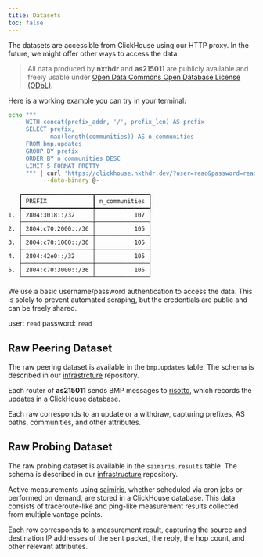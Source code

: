 ```yaml
---
title: Datasets
toc: false
---
```


The datasets are accessible from ClickHouse using our HTTP proxy. In the future, we might offer other ways to access the data.

> All data produced by **nxthdr** and **as215011** are publicly available and freely usable under [Open Data Commons Open Database License (ODbL)](https://opendatacommons.org/licenses/odbl/).

Here is a working example you can try in your terminal:

```sh
echo """
     WITH concat(prefix_addr, '/', prefix_len) AS prefix
     SELECT prefix,
            max(length(communities)) AS n_communities
     FROM bmp.updates
     GROUP BY prefix
     ORDER BY n_communities DESC
     LIMIT 5 FORMAT PRETTY
     """ | curl 'https://clickhouse.nxthdr.dev/?user=read&password=read' \
          --data-binary @-
```

```
   ┏━━━━━━━━━━━━━━━━━━━━┳━━━━━━━━━━━━━━━┓
   ┃ PREFIX             ┃ n_communities ┃
   ┡━━━━━━━━━━━━━━━━━━━━╇━━━━━━━━━━━━━━━┩
1. │ 2804:3018::/32     │           107 │
   ├────────────────────┼───────────────┤
2. │ 2804:c70:2000::/36 │           105 │
   ├────────────────────┼───────────────┤
3. │ 2804:c70:1000::/36 │           105 │
   ├────────────────────┼───────────────┤
4. │ 2804:42e0::/32     │           105 │
   ├────────────────────┼───────────────┤
5. │ 2804:c70:3000::/36 │           105 │
   └────────────────────┴───────────────┘
```

We use a basic username/password authentication to access the data. This is solely to prevent automated scraping, but the credentials are public and can be freely shared.

user: `read`
password: `read`


## Raw Peering Dataset

The raw peering dataset is available in the `bmp.updates` table. The schema is described in our [infrastrcture](https://github.com/nxthdr/infrastructure/blob/main/clickhouse-tables/bmp/bmp.sql) repository.

Each router of **as215011** sends BMP messages to [risotto](https://github.com/nxthdr/risotto), which records the updates in a ClickHouse database.

Each raw corresponds to an update or a withdraw, capturing prefixes, AS paths, communities, and other attributes.


## Raw Probing Dataset

The raw probing dataset is available in the `saimiris.results` table. The schema is described in our [infrastructure](https://github.com/nxthdr/infrastructure/blob/main/clickhouse-tables/saimiris/saimiris.sql) repository.

Active measurements using [saimiris](https://github.com/nxthdr/saimiris), whether scheduled via cron jobs or performed on demand, are stored in a ClickHouse database. This data consists of traceroute-like and ping-like measurement results collected from multiple vantage points.

Each row corresponds to a measurement result, capturing the source and destination IP addresses of the sent packet, the reply, the hop count, and other relevant attributes.
